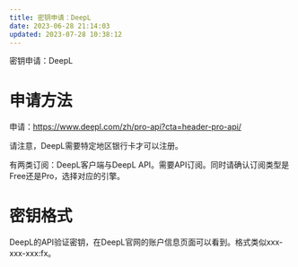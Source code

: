 ```yaml
---
title: 密钥申请：DeepL
date: 2023-06-28 21:14:03
updated: 2023-07-28 10:38:12
---
```


密钥申请：DeepL

# 申请方法

申请：https://www.deepl.com/zh/pro-api?cta=header-pro-api/

请注意，DeepL需要特定地区银行卡才可以注册。

有两类订阅：DeepL客户端与DeepL API。需要API订阅。同时请确认订阅类型是Free还是Pro，选择对应的引擎。

# 密钥格式

DeepL的API验证密钥，在DeepL官网的账户信息页面可以看到。格式类似xxx-xxx-xxx:fx。